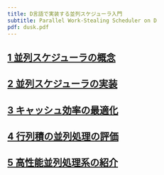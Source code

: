 ```yaml
---
title: D言語で実装する並列スケジューラ入門
subtitle: Parallel Work-Stealing Scheduler on D
pdf: dusk.pdf
---
```

## [1 並列スケジューラの概念](https://zenn.dev/nextzlog/articles/dusk-chapter1)

## [2 並列スケジューラの実装](https://zenn.dev/nextzlog/articles/dusk-chapter2)

## [3 キャッシュ効率の最適化](https://zenn.dev/nextzlog/articles/dusk-chapter3)

## [4 行列積の並列処理の評価](https://zenn.dev/nextzlog/articles/dusk-chapter4)

## [5 高性能並列処理系の紹介](https://zenn.dev/nextzlog/articles/dusk-chapter5)

